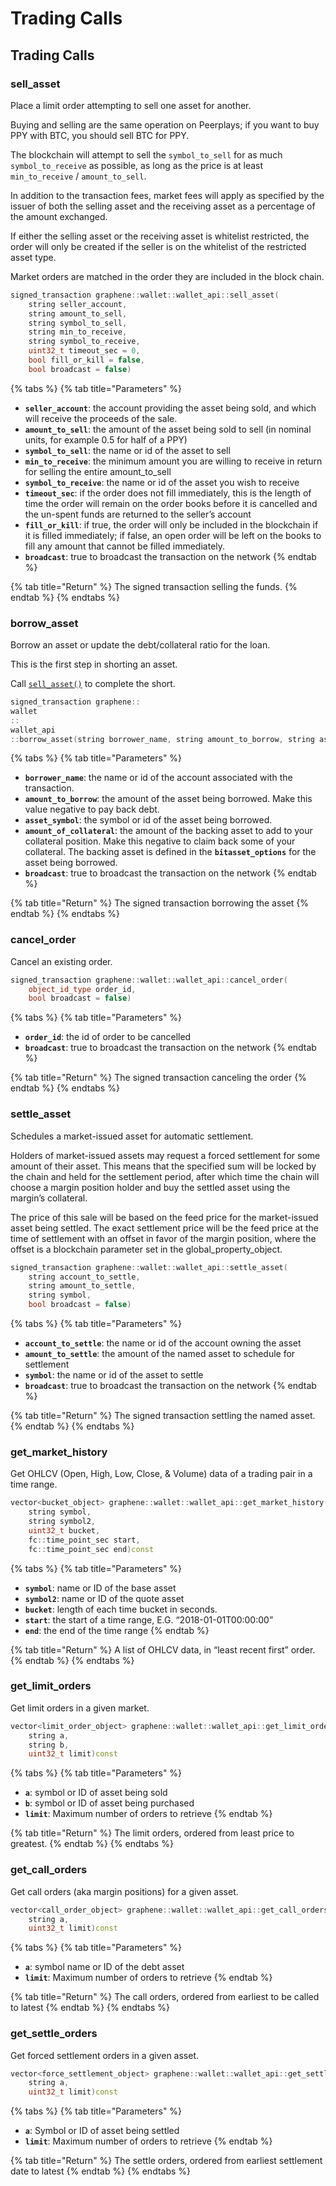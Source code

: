 # Trading Calls

## Trading Calls

### sell\_asset

Place a limit order attempting to sell one asset for another.

Buying and selling are the same operation on Peerplays; if you want to buy PPY with BTC, you should sell BTC for PPY.

The blockchain will attempt to sell the `symbol_to_sell` for as much `symbol_to_receive` as possible, as long as the price is at least `min_to_receive` / `amount_to_sell`.

In addition to the transaction fees, market fees will apply as specified by the issuer of both the selling asset and the receiving asset as a percentage of the amount exchanged.

If either the selling asset or the receiving asset is whitelist restricted, the order will only be created if the seller is on the whitelist of the restricted asset type.

Market orders are matched in the order they are included in the block chain.

```cpp
signed_transaction graphene::wallet::wallet_api::sell_asset(
    string seller_account, 
    string amount_to_sell, 
    string symbol_to_sell, 
    string min_to_receive, 
    string symbol_to_receive, 
    uint32_t timeout_sec = 0, 
    bool fill_or_kill = false, 
    bool broadcast = false)
```

{% tabs %}
{% tab title="Parameters" %}
* **`seller_account`**: the account providing the asset being sold, and which will receive the proceeds of the sale.
* **`amount_to_sell`**: the amount of the asset being sold to sell \(in nominal units, for example 0.5 for half of a PPY\)
* **`symbol_to_sell`**: the name or id of the asset to sell
* **`min_to_receive`**: the minimum amount you are willing to receive in return for selling the entire amount\_to\_sell
* **`symbol_to_receive`**: the name or id of the asset you wish to receive
* **`timeout_sec`**: if the order does not fill immediately, this is the length of time the order will remain on the order books before it is cancelled and the un-spent funds are returned to the seller’s account
* **`fill_or_kill`**: if true, the order will only be included in the blockchain if it is filled immediately; if false, an open order will be left on the books to fill any amount that cannot be filled immediately.
* **`broadcast`**: true to broadcast the transaction on the network
{% endtab %}

{% tab title="Return" %}
The signed transaction selling the funds.
{% endtab %}
{% endtabs %}

### borrow\_asset

Borrow an asset or update the debt/collateral ratio for the loan.

This is the first step in shorting an asset.

Call [`sell_asset()`](trading-calls.md#sell_asset) to complete the short.

```cpp
signed_transaction graphene::
wallet
::
wallet_api
::borrow_asset(string borrower_name, string amount_to_borrow, string asset_symbol, string amount_of_collateral, bool broadcast = false)
```

{% tabs %}
{% tab title="Parameters" %}
* **`borrower_name`**: the name or id of the account associated with the transaction.
* **`amount_to_borrow`**: the amount of the asset being borrowed. Make this value negative to pay back debt.
* **`asset_symbol`**: the symbol or id of the asset being borrowed.
* **`amount_of_collateral`**: the amount of the backing asset to add to your collateral position. Make this negative to claim back some of your collateral. The backing asset is defined in the **`bitasset_options`** for the asset being borrowed.
* **`broadcast`**: true to broadcast the transaction on the network
{% endtab %}

{% tab title="Return" %}
The signed transaction borrowing the asset
{% endtab %}
{% endtabs %}

### cancel\_order

Cancel an existing order.

```cpp
signed_transaction graphene::wallet::wallet_api::cancel_order(
    object_id_type order_id, 
    bool broadcast = false)
```

{% tabs %}
{% tab title="Parameters" %}
* **`order_id`**: the id of order to be cancelled
* **`broadcast`**: true to broadcast the transaction on the network
{% endtab %}

{% tab title="Return" %}
The signed transaction canceling the order
{% endtab %}
{% endtabs %}

### settle\_asset

Schedules a market-issued asset for automatic settlement.

Holders of market-issued assets may request a forced settlement for some amount of their asset. This means that the specified sum will be locked by the chain and held for the settlement period, after which time the chain will choose a margin position holder and buy the settled asset using the margin’s collateral.

The price of this sale will be based on the feed price for the market-issued asset being settled. The exact settlement price will be the feed price at the time of settlement with an offset in favor of the margin position, where the offset is a blockchain parameter set in the global\_property\_object.

```cpp
signed_transaction graphene::wallet::wallet_api::settle_asset(
    string account_to_settle, 
    string amount_to_settle, 
    string symbol, 
    bool broadcast = false)
```

{% tabs %}
{% tab title="Parameters" %}
* **`account_to_settle`**: the name or id of the account owning the asset
* **`amount_to_settle`**: the amount of the named asset to schedule for settlement
* **`symbol`**: the name or id of the asset to settle
* **`broadcast`**: true to broadcast the transaction on the network
{% endtab %}

{% tab title="Return" %}
The signed transaction settling the named asset.
{% endtab %}
{% endtabs %}

### get\_market\_history

Get OHLCV \(Open, High, Low, Close, & Volume\) data of a trading pair in a time range.

```cpp
vector<bucket_object> graphene::wallet::wallet_api::get_market_history(
    string symbol, 
    string symbol2, 
    uint32_t bucket, 
    fc::time_point_sec start, 
    fc::time_point_sec end)const
```

{% tabs %}
{% tab title="Parameters" %}
* **`symbol`**: name or ID of the base asset
* **`symbol2`**: name or ID of the quote asset
* **`bucket`**: length of each time bucket in seconds.
* **`start`**: the start of a time range, E.G. “2018-01-01T00:00:00”
* **`end`**: the end of the time range
{% endtab %}

{% tab title="Return" %}
A list of OHLCV data, in “least recent first” order.
{% endtab %}
{% endtabs %}

### get\_limit\_orders

Get limit orders in a given market.

```cpp
vector<limit_order_object> graphene::wallet::wallet_api::get_limit_orders(
    string a, 
    string b, 
    uint32_t limit)const
```

{% tabs %}
{% tab title="Parameters" %}
* **`a`**: symbol or ID of asset being sold
* **`b`**: symbol or ID of asset being purchased
* **`limit`**: Maximum number of orders to retrieve
{% endtab %}

{% tab title="Return" %}
The limit orders, ordered from least price to greatest.
{% endtab %}
{% endtabs %}

### get\_call\_orders

Get call orders \(aka margin positions\) for a given asset.

```cpp
vector<call_order_object> graphene::wallet::wallet_api::get_call_orders(
    string a, 
    uint32_t limit)const
```

{% tabs %}
{% tab title="Parameters" %}
* **`a`**: symbol name or ID of the debt asset
* **`limit`**: Maximum number of orders to retrieve
{% endtab %}

{% tab title="Return" %}
The call orders, ordered from earliest to be called to latest
{% endtab %}
{% endtabs %}

### get\_settle\_orders

Get forced settlement orders in a given asset.

```cpp
vector<force_settlement_object> graphene::wallet::wallet_api::get_settle_orders(
    string a, 
    uint32_t limit)const
```

{% tabs %}
{% tab title="Parameters" %}
* **`a`**: Symbol or ID of asset being settled
* **`limit`**: Maximum number of orders to retrieve
{% endtab %}

{% tab title="Return" %}
The settle orders, ordered from earliest settlement date to latest
{% endtab %}
{% endtabs %}

